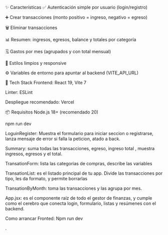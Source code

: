 
✨ Características
✅ Autenticación simple por usuario (login/registro)

➕ Crear transacciones (monto positivo = ingreso, negativo = egreso)

🗑️ Eliminar transacciones

📊 Resumen: ingresos, egresos, balance y totales por categoría

🗓️ Gastos por mes (agrupados y con total mensual)

💅 Estilos limpios y responsive

⚙️ Variables de entorno para apuntar al backend (VITE_API_URL)


🧱 Tech Stack
Frontend: React 19, Vite 7

Linter: ESLint

Despliegue recomendado: Vercel

📦 Requisitos
Node.js 18+ (recomendado 20)

npm run dev



LoguinRegister: Muestra el formulario para iniciar seccion o registrarse, lanza mensaje de error si falla la peticion, atado a back.

Summary: suma todas las transacciones, egreso, ingreso total , muestra ingresos, egresos y el total. 

TransationForm: lista las categorias de compras, describe las variables

TransationList: es el listado principal de tu app. Divide las transacciones por tipo, les da formato, y permite borrarlas


TransationByMonth: toma las transacciones y las agrupa por mes.

App.jsx: es el componente raíz de todo el gestor de finanzas, y cumple como el cerebro que conecta login, formulario, listas y resúmenes con el backend.


Como arrancar Fronted: Npm run dev

.


